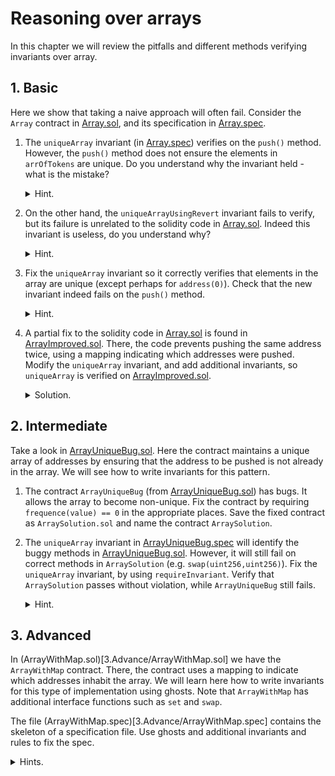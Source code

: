 # Reasoning over arrays
In this chapter we will review the pitfalls and different methods verifying
invariants over array.

## 1. Basic
Here we show that taking a naive approach will often fail.
Consider the `Array` contract in [Array.sol](1.Basic/Array.sol), and its
specification in [Array.spec](1.Basic/Array.spec).

1. The `uniqueArray` invariant (in [Array.spec](1.Basic/Array.spec))
   verifies on the `push()` method. However, the `push()` method does not
   ensure the elements in `arrOfTokens` are unique.
   Do you understand why the invariant held - what is the mistake?
   <details>
   <summary>Hint. </summary>

   Recall that by default the Prover ignores reverting paths.

   </details>
1. On the other hand, the `uniqueArrayUsingRevert` invariant fails to verify,
   but its failure is unrelated to the solidity code in
   [Array.sol](1.Basic/Array.sol). Indeed this invariant is useless, do you
   understand why?
   <details>
   <summary>Hint.</summary>

   What is the value of `get@withrevert(i)` when the function does revert?

   </details>
1. Fix the `uniqueArray` invariant so it correctly verifies that elements in
   the array are unique (except perhaps for `address(0)`). Check that the new
   invariant indeed fails on the `push()` method.
   <details>
   <summary>Hint.</summary>

   Use `getWithDefaultValue` method. A solution can be found in
   [ArraySemiFixed.spec](../Solutions/12.Lesson_Arrays/1.Basic/ArraySemiFixed.spec).

   </details>
1. A partial fix to the solidity code in [Array.sol](1.Basic/Array.sol) is found
   in [ArrayImproved.sol](1.Basic/ArrayImproved.sol). There, the code prevents
   pushing the same address twice, using a mapping indicating which addresses
   were pushed. Modify the `uniqueArray` invariant, and add additional invariants,
   so `uniqueArray` is verified on [ArrayImproved.sol](1.Basic/ArrayImproved.sol).
   <details>
   <summary>Solution.</summary>
   
   See [Array.spec](../Solutions/12.Lesson_Arrays/1.Basic/Array.spec).

   </details>

## 2. Intermediate
Take a look in [ArrayUniqueBug.sol](2.Intermediate/ArrayUniqueBug.sol). Here
the contract maintains a unique array of addresses by ensuring that the address
to be pushed is not already in the array. We will see how to write invariants for
this pattern.

1. The contract `ArrayUniqueBug` (from
   [ArrayUniqueBug.sol](2.Intermediate/ArrayUniqueBug.sol)) has bugs. It allows the
   array to become non-unique. Fix the contract by requiring `frequence(value) == 0`
   in the appropriate places. Save the fixed contract as `ArraySolution.sol` and name
   the contract `ArraySolution`.
1. The `uniqueArray` invariant in
   [ArrayUniqueBug.spec](2.Intermediate/ArrayUniqueBug.spec) will identify the buggy
   methods in [ArrayUniqueBug.sol](2.Intermediate/ArrayUniqueBug.sol). However,
   it will still fail on correct methods in `ArraySolution` (e.g. `swap(uint256,uint256)`).
   Fix the `uniqueArray` invariant, by using `requireInvariant`. Verify that
   `ArraySolution` passes without violation, while `ArrayUniqueBug` still fails.
   <details>
   <summary>Hint.</summary>

   You must ensure that `frequency` does not get too high.

   </details>

## 3. Advanced
In (ArrayWithMap.sol)[3.Advance/ArrayWithMap.sol] we have the `ArrayWithMap` contract.
There, the contract uses a mapping to indicate which addresses inhabit the array.
We will learn here how to write invariants for this type of implementation using ghosts.
Note that `ArrayWithMap` has additional interface functions such as `set` and `swap`.

The file (ArrayWithMap.spec)[3.Advance/ArrayWithMap.spec] contains the skeleton of a
specification file. Use ghosts and additional invariants and rules to fix the spec.


<details>
<summary>Hints.</summary>

1. To prove `uniqueArray`, it suffices to require `flagConsistancy`.
1. Create a ghost mapping that provides an inverse to `get(i)`.

</details>
